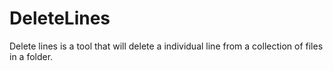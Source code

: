 # DeleteLines
Delete lines is a tool that will delete a individual line from a collection of files in a folder.
